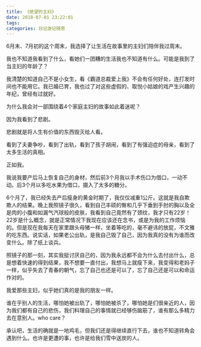 ```yaml
---
title: 《绝望的主妇》
date: 2018-07-01 23:22:01
tags:
categories: 日记游记随思
---
```


6月末、7月初的这个周末，我选择了让生活在故事里的主妇们陪伴我过周末。

我也不知道我看到了什么，看她们一团糟的生活我也不知道有什么。可能是我到了当主妇的年龄了？

我清楚的知道自己不是小女生，看《霸道总裁爱上我》不会有任何好处，连打发时间也不能用它。我已婚已育，我也过了对这些虚假的、取悦小姑娘的戏产生兴趣的年纪，曾经有过就好。

为什么我会对一部围绕着4个家庭主妇的故事如此着迷呢？

因为我看到了悲剧。

悲剧就是将人生有价值的东西毁灭给人看。

看到了夫妻争吵，看到了出轨，看到了孩子胡闹，看到了有强迫症的母亲，看到了太多生活的真相。

正如我。

我说我要产后马上恢复自己的身材，然后前3个月我以手术伤口为借口，一动不动。后3个月以多吃水果为借口，摄入了太多的糖分。

6个月了，我已经失去产后瘦身的黄金时期了，我仅仅减重1公斤。这就是我自欺欺人的结果。晚上我照镜子很久，看到自己丰硕的臀和几乎下垂到手肘的胸以及全是肉的小腹和如漏气汽球般的皮肤，我看到自己竟然有了颈纹，我才只有22岁！22岁是什么概念，就是正常情况下我现在应该还在念书，或是为我的工作烦恼的。但是现在我每天在家里跟头母猪一样，坐着等吃的，毫不避讳的放屁，不文雅的吃东西。说实话，如果老公出轨，是我自己毁了自己，因为我真的没有为谁而改变什么。除了纸上谈兵。

照镜子的那一刻，其实我挺讨厌自己的，因为我永远都不会为什么去付出什么，总是想着快速的得到结果，我不想要一直付出，我想马上就瘦下来，我变得和老妈子一样，似乎失去了青春的朝气，忘了自己也还是可以了，忘了自己还是可以和命运作对的。

我爱那些主妇，似乎她们真的是我的朋友一样。

谁在乎别人的生活，哪怕她被出轨了，哪怕她被杀了，哪怕她是们很亲近的人，因为我们都有自己的悲伤，我们料理自己的事情就已经够伤脑筋了，谁有那么多精力去在意别人。who care？

承认吧，生活的确就是一地鸡毛，但我们还是得继续直行下去，谁也不知道转角会遇到什么。也许是更遭的事，也许是给我们雪中送炭的人。	